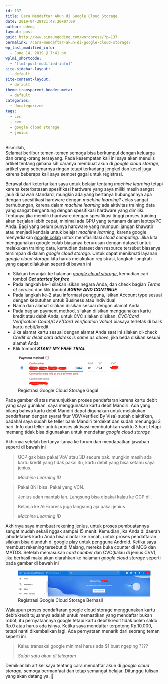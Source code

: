 ```yaml
---
id: 137
title: Cara Mendaftar Akun di Google Cloud Storage
date: 2019-04-28T21:48:20+07:00
author: odeng
layout: post
guid: http://www.sinaungoding.com/wordpress/?p=137
permalink: /cara-mendaftar-akun-di-google-cloud-storage/
wp_last_modified_info:
  - June 14, 2019 @ 7:41 pm
wplmi_shortcode:
  - '[lmt-post-modified-info]'
site-sidebar-layout:
  - default
site-content-layout:
  - default
theme-transparent-header-meta:
  - default
categories:
  - Uncategorized
tags:
  - cvc
  - cvv
  - google cloud storage
  - jenius
---
```

Bismillah,  
Selamat berlibur temen-temen semoga bisa berkumpul dengan keluarga dan orang-orang tersayang. Pada kesempatan kali ini saya akan menulis artikel tentang gimana sih caranya membuat akun di _google cloud storage_, artikel yang sebenarnya ringan tetapi terkadang jengkel dan kesel juga karena beberapa kali saya sempet gagal untuk registrasi.

Berawal dari ketertarikan saya untuk belajar tentang _machine learning_ tetapi karena keterbatasan spesifikasi hardware yang saya miliki masih sangat jauh di bawah standard, mungkin ada yang bertanya hubungannya apa dengan spesifikasi hardware dengan _machine learning_? Jelas sangat berhubungan, karena dalam _machine learning_ ada aktivitas training data yang sangat bergantung dengan spesifikasi hardware yang dimiliki. Tentunya jika memiliki hardware dengan spesifikasi tinggi proses training akan berjalan lebih cepat, minimal ada GPU yang tertanam dalam laptop/PC Anda. Bagi yang belum punya hardware yang mumpuni jangan khawatir atau menjadi kendala untuk belajar _machine learning_, karena google menyediakan <a rel="noreferrer noopener" aria-label="google colab (opens in a new tab)" href="https://colab.research.google.com" target="_blank">google colab</a> untuk memfasilitasi _cloud computing_. Jika kita menggunakan google colab biasanya berurusan dengan dataset untuk melakukan training data, kemudian dataset dan resource tersebut biasanya tersimpan di dalam _google cloud storage_. Untuk dapat menikmati layanan _google cloud storage_ kita harus melakukan registrasi, langkah-langkah yang dapat dilakukan seperti di bawah ini

  * Silakan beranjak ke halaman _<a rel="noreferrer noopener" aria-label="google cloud storage (opens in a new tab)" href="https://cloud.google.com/" target="_blank">google cloud storage</a>_, kemudian cari tombol _**Get started for free**_
  * Pada langkah ke-1 silakan isikan negara Anda, dan check bagian _Terms of service_ dan klik tombol _**AGREE AND CONTINUE**_
  * Pada langkah ke-2 atau informasi pengguna, isikan Account type sesuai dengan kebutuhan untuk Business atau Individual
  * Nama dan alamat silakan diisikan sesuai dengan alamat Anda
  * Pada bagian payment method, silakan diisikan menggunakan kartu kredit atau debit Anda, untuk CVC silakan diisikan. _CVC(Card Verification Code)/CVV(Card Verification Value)_ biasaya terletak di balik kartu debit/kredit
  * Jika alamat kartu sesuai dengan alamat Anda saat ini silakan di-check _Credit or debit card address is same as above_, jika beda disikan sesuai alamat Anda
  * Klik tombol _**START MY FREE TRIAL**_

<div class="wp-block-image">
  <figure class="aligncenter"><img src="/assets/images/2019/04/gcs-fail-e1556456699425.png" alt="" class="wp-image-138" /><figcaption>Registrasi Google Cloud Storage Gagal</figcaption></figure>
</div>

Pada gambar di atas menunjukkan proses pendaftaran karena kartu debit yang saya gunakan, saya menggunakan kartu debit Mandiri. Ada yang bilang bahwa kartu debit Mandiri dapat digunakan untuk melakukan pendaftaran dengan syarat fitur VBV(Verified By Visa) sudah diaktifkan, padahal saya sudah ke teller bank Mandiri terdekat dan sudah menunggu 3 hari. Info dari teller untuk proses aktivasi membutuhkan waktu 3 hari, tetapi memang tidak bisa digunaakan untuk mendaftar _google cloud storage_

Akhirnya setelah bertanya-tanya ke forum dan mendapatkan jawaban seperti di bawah ini

<blockquote class="wp-block-quote">
  <p>
    GCP gak bisa pakai VbV atau 3D secure pak. mungkin masih ada kartu kredit yang tidak pakai itu, kartu debit yang bisa setahu saya jenius.
  </p>
  
  <cite>Machine Learning ID</cite>
</blockquote>

<blockquote class="wp-block-quote">
  <p>
    Pakai BNI bisa. Pakai yang VCN.
  </p>
  
  <p>
    Jenius udah mantab lah. Langsung bisa dipakai kalau ke GCP dll.
  </p>
  
  <p>
    Belanja ke AliExpress juga langsung aja pakai jenius
  </p>
  
  <cite>Machine Learning ID</cite>
</blockquote>

Akhirnya saya membuat rekening jenius, untuk proses pembuatannya sangat mudah sekali nggak sampai 15 menit. Kemudian jika Anda di daerah jabodetabek kartu Anda bisa diantar ke rumah, untuk proses pendaftaran silakan bisa diunduh di google play untuk pengguna Android. Ketika saya membuat rekening tersebut di Malang, mereka buka counter di MOG dan MATOS. Setelah memasukan _card number_ dan CVC(kalau di jenius CVV), jika berhasil maka akan diarahkan ke halaman _google cloud storage_ seperti pada gambar di bawah ini

<div class="wp-block-image">
  <figure class="aligncenter"><img src="/assets/images/2019/04/gcs-success-1024x202.png" alt="" class="wp-image-140" /><figcaption>Registrasi Google Cloud Storage Berhasil</figcaption></figure>
</div>

Walaupun proses pendaftaran google cloud storage menggunakan kartu debit/kredit tujuannya adalah untuk memastikan yang mendaftar bukan robot, itu pernyataannya google tetapi kartu debit/kredit tidak boleh saldo Rp.0 atau harus ada isinya. Ketika saya mendaftar terpotong Rp.10.000, tetapi nanti dikembalikan lagi. Ada pernyataan menarik dari seorang teman seperti ini

<blockquote class="wp-block-quote">
  <p>
    Kalau transaksi google minimal harus ada $1 buat ngeping ????
  </p>
  
  <cite>Salah satu akun di telegram</cite>
</blockquote>

Demikianlah artikel saya tentang cara mendaftar akun di _google cloud storage_, semoga bermanfaat dan tetap semangat belajar. Ditunggu tulisan yang akan datang ya. 🙂